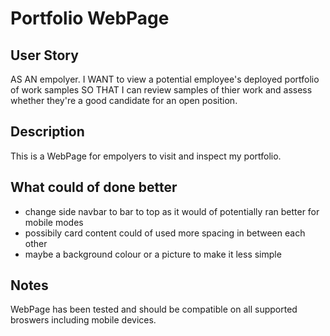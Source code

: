# Portfolio WebPage

## User Story
AS AN empolyer. I WANT to view a potential employee's deployed portfolio of work samples 
SO THAT I can review samples of thier work and assess whether they're a good candidate for an open position.

## Description
This is a WebPage for empolyers to visit and inspect my portfolio. 

## What could of done better
- change side navbar to bar to top as it would of potentially ran better for mobile modes
- possibily card content could of used more spacing in between each other
- maybe a background colour or a picture to make it less simple

## Notes
WebPage has been tested and should be compatible on all supported broswers including mobile devices. 
